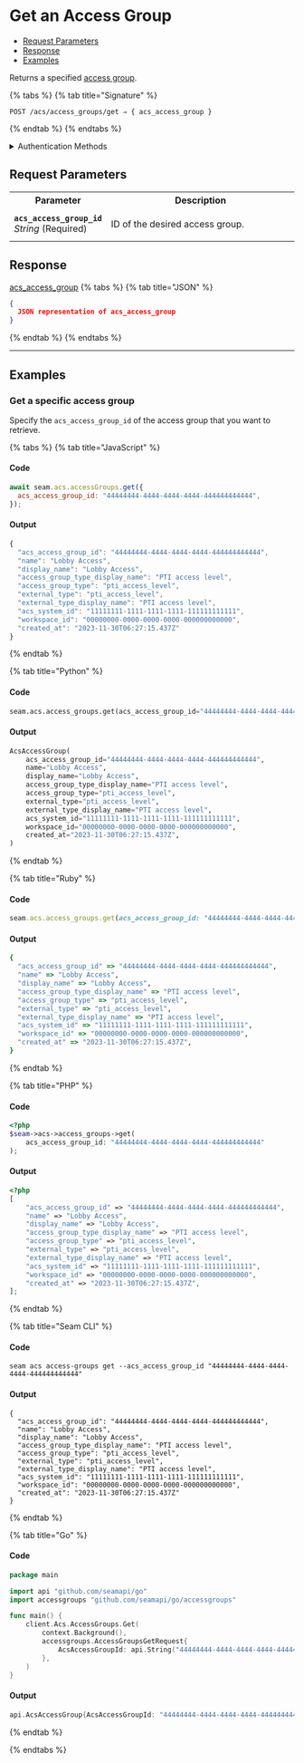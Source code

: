 # Get an Access Group

- [Request Parameters](./#request-parameters)
- [Response](./#response)
- [Examples](./#examples)

Returns a specified [access group](https://docs.seam.co/latest/capability-guides/access-systems/assigning-users-to-access-groups).

{% tabs %}
{% tab title="Signature" %}
```
POST /acs/access_groups/get ⇒ { acs_access_group }
```
{% endtab %}
{% endtabs %}

<details>

<summary>Authentication Methods</summary>

- API key
- Personal access token
  <br>Must also include the `seam-workspace` header in the request.

To learn more, see [Authentication](https://docs.seam.co/latest/api/authentication).
</details>

## Request Parameters

<table>
<tr><th width="25%">Parameter</th><th>Description</th></tr>
<tr><td><strong><code>acs_access_group_id</code></strong> <i>String</i> (Required)</td>
<td>

ID of the desired access group.
</td></tr>
</table>

## Response

[acs\_access\_group](./)
{% tabs %}
{% tab title="JSON" %}
```json
{
  JSON representation of acs_access_group
}
```
{% endtab %}
{% endtabs %}

---

## Examples
  
### Get a specific access group

Specify the `acs_access_group_id` of the access group that you want to retrieve.

{% tabs %}
{% tab title="JavaScript" %}
#### Code

```javascript
await seam.acs.accessGroups.get({
  acs_access_group_id: "44444444-4444-4444-4444-444444444444",
});
```

#### Output

```javascript
{
  "acs_access_group_id": "44444444-4444-4444-4444-444444444444",
  "name": "Lobby Access",
  "display_name": "Lobby Access",
  "access_group_type_display_name": "PTI access level",
  "access_group_type": "pti_access_level",
  "external_type": "pti_access_level",
  "external_type_display_name": "PTI access level",
  "acs_system_id": "11111111-1111-1111-1111-111111111111",
  "workspace_id": "00000000-0000-0000-0000-000000000000",
  "created_at": "2023-11-30T06:27:15.437Z"
}
```
{% endtab %}

{% tab title="Python" %}
#### Code

```python
seam.acs.access_groups.get(acs_access_group_id="44444444-4444-4444-4444-444444444444")
```

#### Output

```python
AcsAccessGroup(
    acs_access_group_id="44444444-4444-4444-4444-444444444444",
    name="Lobby Access",
    display_name="Lobby Access",
    access_group_type_display_name="PTI access level",
    access_group_type="pti_access_level",
    external_type="pti_access_level",
    external_type_display_name="PTI access level",
    acs_system_id="11111111-1111-1111-1111-111111111111",
    workspace_id="00000000-0000-0000-0000-000000000000",
    created_at="2023-11-30T06:27:15.437Z",
)
```
{% endtab %}

{% tab title="Ruby" %}
#### Code

```ruby
seam.acs.access_groups.get(acs_access_group_id: "44444444-4444-4444-4444-444444444444")
```

#### Output

```ruby
{
  "acs_access_group_id" => "44444444-4444-4444-4444-444444444444",
  "name" => "Lobby Access",
  "display_name" => "Lobby Access",
  "access_group_type_display_name" => "PTI access level",
  "access_group_type" => "pti_access_level",
  "external_type" => "pti_access_level",
  "external_type_display_name" => "PTI access level",
  "acs_system_id" => "11111111-1111-1111-1111-111111111111",
  "workspace_id" => "00000000-0000-0000-0000-000000000000",
  "created_at" => "2023-11-30T06:27:15.437Z",
}
```
{% endtab %}

{% tab title="PHP" %}
#### Code

```php
<?php
$seam->acs->access_groups->get(
    acs_access_group_id: "44444444-4444-4444-4444-444444444444"
);
```

#### Output

```php
<?php
[
    "acs_access_group_id" => "44444444-4444-4444-4444-444444444444",
    "name" => "Lobby Access",
    "display_name" => "Lobby Access",
    "access_group_type_display_name" => "PTI access level",
    "access_group_type" => "pti_access_level",
    "external_type" => "pti_access_level",
    "external_type_display_name" => "PTI access level",
    "acs_system_id" => "11111111-1111-1111-1111-111111111111",
    "workspace_id" => "00000000-0000-0000-0000-000000000000",
    "created_at" => "2023-11-30T06:27:15.437Z",
];
```
{% endtab %}

{% tab title="Seam CLI" %}
#### Code

```seam_cli
seam acs access-groups get --acs_access_group_id "44444444-4444-4444-4444-444444444444"
```

#### Output

```seam_cli
{
  "acs_access_group_id": "44444444-4444-4444-4444-444444444444",
  "name": "Lobby Access",
  "display_name": "Lobby Access",
  "access_group_type_display_name": "PTI access level",
  "access_group_type": "pti_access_level",
  "external_type": "pti_access_level",
  "external_type_display_name": "PTI access level",
  "acs_system_id": "11111111-1111-1111-1111-111111111111",
  "workspace_id": "00000000-0000-0000-0000-000000000000",
  "created_at": "2023-11-30T06:27:15.437Z"
}
```
{% endtab %}

{% tab title="Go" %}
#### Code

```go
package main

import api "github.com/seamapi/go"
import accessgroups "github.com/seamapi/go/accessgroups"

func main() {
	client.Acs.AccessGroups.Get(
		context.Background(),
		accessgroups.AccessGroupsGetRequest{
			AcsAccessGroupId: api.String("44444444-4444-4444-4444-444444444444"),
		},
	)
}
```

#### Output

```go
api.AcsAccessGroup{AcsAccessGroupId: "44444444-4444-4444-4444-444444444444", Name: "Lobby Access", DisplayName: "Lobby Access", AccessGroupTypeDisplayName: "PTI access level", AccessGroupType: "pti_access_level", ExternalType: "pti_access_level", ExternalTypeDisplayName: "PTI access level", AcsSystemId: "11111111-1111-1111-1111-111111111111", WorkspaceId: "00000000-0000-0000-0000-000000000000", CreatedAt: "2023-11-30T06:27:15.437Z"}
```
{% endtab %}

{% endtabs %}


